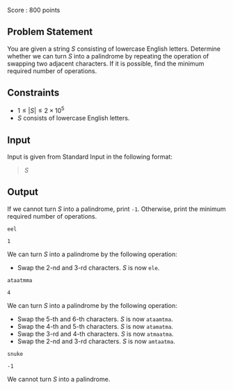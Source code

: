 Score : $800$ points

## Problem Statement

You are given a string $S$ consisting of lowercase English letters.
Determine whether we can turn $S$ into a palindrome by repeating the operation of swapping two adjacent characters. If it is possible, find the minimum required number of operations.

## Constraints

- $1 \leq |S| \leq 2 \times 10^5$
- $S$ consists of lowercase English letters.

## Input

Input is given from Standard Input in the following format:

> $S$

## Output

If we cannot turn $S$ into a palindrome, print `-1`. Otherwise, print the minimum required number of operations.

```input1
eel
```

```output1
1
```

We can turn $S$ into a palindrome by the following operation:

- Swap the $2$-nd and $3$-rd characters. $S$ is now `ele`.

```input2
ataatmma
```

```output2
4
```

We can turn $S$ into a palindrome by the following operation:

- Swap the $5$-th and $6$-th characters. $S$ is now `ataamtma`.
- Swap the $4$-th and $5$-th characters. $S$ is now `atamatma`.
- Swap the $3$-rd and $4$-th characters. $S$ is now `atmaatma`.
- Swap the $2$-nd and $3$-rd characters. $S$ is now `amtaatma`.

```input3
snuke
```

```output3
-1
```

We cannot turn $S$ into a palindrome.